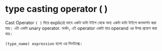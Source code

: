 # type casting operator ( )

Cast Operator `( )`  দিয়ে explicit ভাবে একটা ডাটা টাইপ থেকে অন্য একটা ডাটা টাইপে কনভার্সন করা যায়। এটা একটা unary operator. অর্থাৎ, এই operator একটা মাত্র operand এর উপর প্রয়োগ করা যায়।

`(type_name) expression` হলো এর সিনট্যাক্স।

